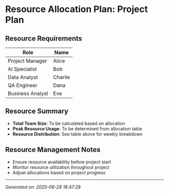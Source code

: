 # Resource Allocation Plan: Project Plan

## Resource Requirements

| Role | Name |
|------|------|
| Project Manager | Alice |
| AI Specialist | Bob |
| Data Analyst | Charlie |
| QA Engineer | Dana |
| Business Analyst | Eve |

## Resource Summary
- **Total Team Size**: To be calculated based on allocation
- **Peak Resource Usage**: To be determined from allocation table
- **Resource Distribution**: See table above for weekly breakdown

## Resource Management Notes
- Ensure resource availability before project start
- Monitor resource utilization throughout project
- Adjust allocations based on project progress

---
*Generated on: 2025-06-29 18:47:28*

